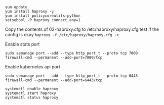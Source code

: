 ```
yum update
yum install haproxy -y
yum install policycoreutils-python
setsebool -P haproxy_connect_any=1
```

Copy the contents of 02-haproxy.cfg to /etc/haproxy/haproxy.cfg 
test if the config is okay
```haproxy -f /etc/haproxy/haproxy.cfg -c```

Enable stats port

```
sudo semanage port --add --type http_port_t --proto tcp 7000
firewall-cmd --permanent --add-port=7000/tcp

```

Enable kubernetes api port

```
sudo semanage port --add --type http_port_t --proto tcp 6443
firewall-cmd --permanent --add-port=6443/tcp
```

```
systemctl enable haproxy
systemctl start haproxy
systemctl status haproxy
```

